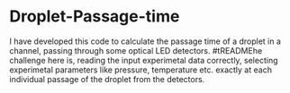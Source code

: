 # Droplet-Passage-time
I have developed this code to calculate the passage time of a droplet in a channel, passing through some optical LED detectors. 
#tREADMEhe challenge here is, reading the input experimetal data correctly, selecting experimetal parameters like pressure, temperature etc. exactly at each individual passage of the droplet from the detectors. 
